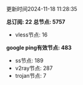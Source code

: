 更新时间2024-11-18 11:28:35

**总订阅: 22**
**总节点: 5757**
- vless节点: 16

**google ping有效节点: 483**
- ss节点: 189
- v2ray节点: 287
- trojan节点: 7
